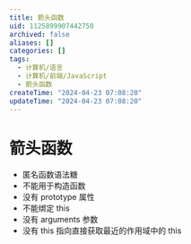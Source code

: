 ```yaml
---
title: 箭头函数
uid: 1125899907442750
archived: false
aliases: []
categories: []
tags:
  - 计算机/语言
  - 计算机/前端/JavaScript
  - 箭头函数
createTime: "2024-04-23 07:08:20"
updateTime: "2024-04-23 07:08:20"
---
```


# 箭头函数

- 匿名函数语法糖
- 不能用于构造函数
- 没有 prototype 属性
- 不能绑定 this
- 没有 arguments 参数
- 没有 this 指向直接获取最近的作用域中的 this
